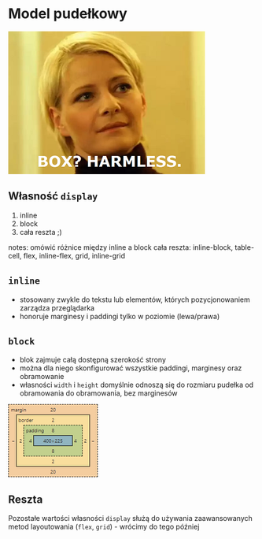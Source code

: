 # Model pudełkowy
![Hanka Mostowiak - pamiętamy](gifs/hanka-box.png)


## Własność `display`

1. inline
2. block
3. cała reszta ;)

notes:
omówić różnice między inline a block
cała reszta: inline-block, table-cell, flex, inline-flex, grid, inline-grid


## `inline`

* stosowany zwykle do tekstu lub elementów, których pozycjonowaniem zarządza przeglądarka
* honoruje marginesy i paddingi tylko w poziomie (lewa/prawa)


## `block`

* blok zajmuje całą dostępną szerokość strony
* można dla niego skonfigurować wszystkie paddingi, marginesy oraz obramowanie
* własności `width` i `height` domyślnie odnoszą się do rozmiaru pudełka od obramowania do obramowania, bez marginesów

![przykład modelu pudełkowego](gifs/box-model.png)


## Reszta

Pozostałe wartości własności `display` służą do używania zaawansowanych
metod layoutowania (`flex`, `grid`) - wrócimy do tego później